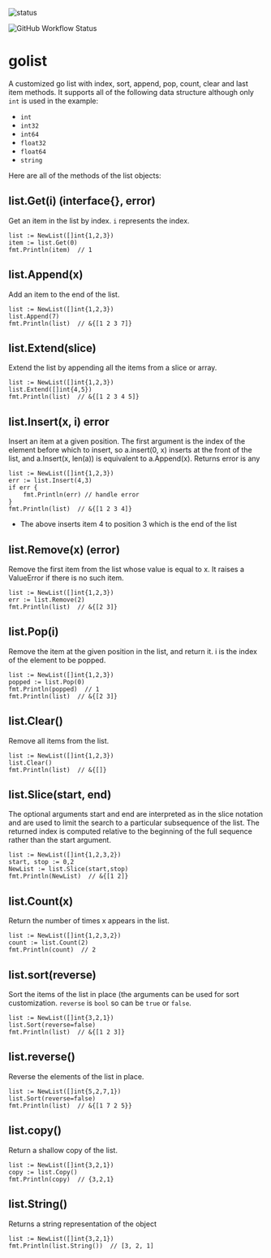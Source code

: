 ![status](https://github.com/emylincon/golist/workflows/Go/badge.svg)

![GitHub Workflow Status](https://img.shields.io/github/workflow/status/emylincon/golist/Go?style=for-the-badge)
# golist
A customized go list with index, sort, append, pop, count, clear and last item methods. 
It supports all of the following data structure although only `int` is used in the example:
* `int`
* `int32`
* `int64`
* `float32`
* `float64`
* `string`

Here are all of the methods of the list objects:

## list.Get(i) (interface{}, error)
Get an item in the list by index. `i` represents the index. 
```golang
list := NewList([]int{1,2,3})
item := list.Get(0)
fmt.Println(item)  // 1
```

## list.Append(x)
Add an item to the end of the list.
```golang
list := NewList([]int{1,2,3})
list.Append(7)
fmt.Println(list)  // &{[1 2 3 7]}
```

## list.Extend(slice)
Extend the list by appending all the items from a slice or array.
```golang
list := NewList([]int{1,2,3})
list.Extend([]int{4,5})
fmt.Println(list)  // &{[1 2 3 4 5]}
```

## list.Insert(x, i) error
Insert an item at a given position. The first argument is the index of the element before which to insert, so a.insert(0, x) inserts at the front of the list, and a.Insert(x, len(a)) is equivalent to a.Append(x). Returns error is any
```golang
list := NewList([]int{1,2,3})
err := list.Insert(4,3)
if err {
    fmt.Println(err) // handle error
}
fmt.Println(list)  // &{[1 2 3 4]}
```
* The above inserts item 4 to position 3 which is the end of the list

## list.Remove(x) (error)
Remove the first item from the list whose value is equal to x. It raises a ValueError if there is no such item.
```golang
list := NewList([]int{1,2,3})
err := list.Remove(2)
fmt.Println(list)  // &{[2 3]}
```

## list.Pop(i)
Remove the item at the given position in the list, and return it. i is the index of the element to be popped.
```golang
list := NewList([]int{1,2,3})
popped := list.Pop(0)
fmt.Println(popped)  // 1
fmt.Println(list)  // &{[2 3]}
```


## list.Clear()
Remove all items from the list.
```golang
list := NewList([]int{1,2,3})
list.Clear()
fmt.Println(list)  // &{[]}
```

## list.Slice(start, end)
The optional arguments start and end are interpreted as in the slice notation and are used to limit the search to a particular subsequence of the list. The returned index is computed relative to the beginning of the full sequence rather than the start argument.
```golang
list := NewList([]int{1,2,3,2})
start, stop := 0,2
NewList := list.Slice(start,stop)
fmt.Println(NewList)  // &{[1 2]}
```

## list.Count(x)
Return the number of times x appears in the list.
```golang
list := NewList([]int{1,2,3,2})
count := list.Count(2)
fmt.Println(count)  // 2
```

## list.sort(reverse)
Sort the items of the list in place (the arguments can be used for sort customization. `reverse` is `bool` so can be `true` or `false`.
```golang
list := NewList([]int{3,2,1})
list.Sort(reverse=false)
fmt.Println(list)  // &{[1 2 3]}
```

## list.reverse() 
Reverse the elements of the list in place.
```golang
list := NewList([]int{5,2,7,1})
list.Sort(reverse=false)
fmt.Println(list)  // &{[1 7 2 5}}
```

## list.copy()
Return a shallow copy of the list.
```golang
list := NewList([]int{3,2,1})
copy := list.Copy()
fmt.Println(copy)  // {3,2,1}
```

## list.String()
Returns a string representation of the object
```golang
list := NewList([]int{3,2,1})
fmt.Println(list.String())  // [3, 2, 1]
```